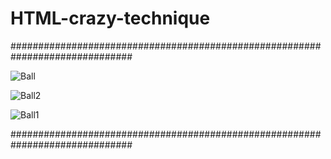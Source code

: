 # HTML-crazy-technique

##############################################################################

![Ball](https://user-images.githubusercontent.com/75982069/112436144-d76c0900-8d6f-11eb-84b0-894328486a3b.gif)

![Ball2](https://user-images.githubusercontent.com/75982069/112436522-fec2d600-8d6f-11eb-81d0-55a66da3ec97.gif)

![Ball1](https://user-images.githubusercontent.com/75982069/112436317-e8b51580-8d6f-11eb-9263-b541eb2d2fe7.gif)


##############################################################################
